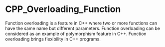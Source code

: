 # CPP_Overloading_Function
Function overloading is a feature in C++ where two or more functions can have the same name but different parameters.
 Function overloading can be considered as an example of polymorphism feature in C++.
 Function overloading brings flexibility in C++ programs.
 
